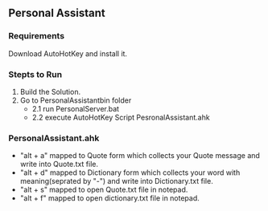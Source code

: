 
## Personal Assistant ##


### Requirements


Download AutoHotKey and install it. 

###  Stepts to Run

1. Build the Solution.
2. Go to PersonalAssistantbin folder 
	- 2.1 run PersonalServer.bat
	- 2.2 execute AutoHotKey Script PesronalAssistant.ahk

### PersonalAssistant.ahk

-  "alt + a" mapped to Quote form which collects your Quote message and write into Quote.txt file.
-  "alt + d" mapped to Dictionary form which collects your word with meaning(seprated by "-") and write into Dictionary.txt file.
-  "alt + s" mapped to open Quote.txt file in notepad.
-  "alt + f" mapped to open dictionary.txt file in notepad.

